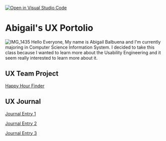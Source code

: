 [![Open in Visual Studio Code](https://classroom.github.com/assets/open-in-vscode-f059dc9a6f8d3a56e377f745f24479a46679e63a5d9fe6f495e02850cd0d8118.svg)](https://classroom.github.com/online_ide?assignment_repo_id=6804797&assignment_repo_type=AssignmentRepo)
# Abigail's UX Portolio
![IMG_1435](https://user-images.githubusercontent.com/85459984/155829475-63e6fbb3-8eb3-46e2-a28b-2240a139df7b.JPG)
Hello Everyone, My name is Abigail Balbuena and I'm currently majoring in Computer Science Information System. I decided to take this class because I wanted to learn more about the Usability Engineering and it seem really interested to learn more about it. 

## UX Team Project
[Happy Hour Finder](https://usabilityengineering.github.io/Happy-Hour-Finder/)
## UX Journal

[Journal Entry 1](j01/)

[Journal Entry 2](j02/)

[Journal Entry 3](j03/)
